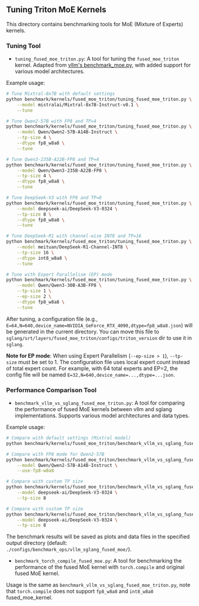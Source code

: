 ## Tuning Triton MoE Kernels

This directory contains benchmarking tools for MoE (Mixture of Experts) kernels.

### Tuning Tool

- `tuning_fused_moe_triton.py`: A tool for tuning the `fused_moe_triton` kernel. Adapted from [vllm's benchmark_moe.py](https://github.com/vllm-project/vllm/blob/main/benchmarks/kernels/benchmark_moe.py), with added support for various model architectures.

Example usage:
```bash
# Tune Mixtral-8x7B with default settings
python benchmark/kernels/fused_moe_triton/tuning_fused_moe_triton.py \
    --model mistralai/Mixtral-8x7B-Instruct-v0.1 \
    --tune

# Tune Qwen2-57B with FP8 and TP=4
python benchmark/kernels/fused_moe_triton/tuning_fused_moe_triton.py \
    --model Qwen/Qwen2-57B-A14B-Instruct \
    --tp-size 4 \
    --dtype fp8_w8a8 \
    --tune

# Tune Qwen3-235B-A22B-FP8 and TP=4
python benchmark/kernels/fused_moe_triton/tuning_fused_moe_triton.py \
    --model Qwen/Qwen3-235B-A22B-FP8 \
    --tp-size 4 \
    --dtype fp8_w8a8 \
    --tune

# Tune DeepSeek-V3 with FP8 and TP=8
python benchmark/kernels/fused_moe_triton/tuning_fused_moe_triton.py \
    --model deepseek-ai/DeepSeek-V3-0324 \
    --tp-size 8 \
    --dtype fp8_w8a8 \
    --tune

# Tune DeepSeek-R1 with channel-wise INT8 and TP=16
python benchmark/kernels/fused_moe_triton/tuning_fused_moe_triton.py \
    --model meituan/DeepSeek-R1-Channel-INT8 \
    --tp-size 16 \
    --dtype int8_w8a8 \
    --tune

# Tune with Expert Parallelism (EP) mode
python benchmark/kernels/fused_moe_triton/tuning_fused_moe_triton.py \
    --model Qwen/Qwen3-30B-A3B-FP8 \
    --tp-size 1 \
    --ep-size 2 \
    --dtype fp8_w8a8 \
    --tune
```

After tuning, a configuration file (e.g., `E=64,N=640,device_name=NVIDIA_GeForce_RTX_4090,dtype=fp8_w8a8.json`) will be generated in the current directory. You can move this file to `sglang/srt/layers/fused_moe_triton/configs/triton_version` dir to use it in `sglang`.

**Note for EP mode**: When using Expert Parallelism (`--ep-size > 1`), `--tp-size` must be set to 1. The configuration file uses local expert count instead of total expert count. For example, with 64 total experts and EP=2, the config file will be named `E=32,N=640,device_name=...,dtype=...json`.

### Performance Comparison Tool

- `benchmark_vllm_vs_sglang_fused_moe_triton.py`: A tool for comparing the performance of fused MoE kernels between vllm and sglang implementations. Supports various model architectures and data types.

Example usage:
```bash
# Compare with default settings (Mixtral model)
python benchmark/kernels/fused_moe_triton/benchmark_vllm_vs_sglang_fused_moe_triton.py

# Compare with FP8 mode for Qwen2-57B
python benchmark/kernels/fused_moe_triton/benchmark_vllm_vs_sglang_fused_moe_triton.py \
    --model Qwen/Qwen2-57B-A14B-Instruct \
    --use-fp8-w8a8

# Compare with custom TP size
python benchmark/kernels/fused_moe_triton/benchmark_vllm_vs_sglang_fused_moe_triton.py \
    --model deepseek-ai/DeepSeek-V3-0324 \
    --tp-size 8

# Compare with custom TP size
python benchmark/kernels/fused_moe_triton/benchmark_vllm_vs_sglang_fused_moe_triton.py \
    --model deepseek-ai/DeepSeek-V3-0324 \
    --tp-size 8
```

The benchmark results will be saved as plots and data files in the specified output directory (default: `./configs/benchmark_ops/vllm_sglang_fused_moe/`).

- `benchmark_torch_compile_fused_moe.py`: A tool for benchmarking the performance of the fused MoE kernel with `torch.compile` and original fused MoE kernel.

Usage is the same as `benchmark_vllm_vs_sglang_fused_moe_triton.py`, note that `torch.compile` does not support `fp8_w8a8` and `int8_w8a8` fused_moe_kernel.

